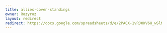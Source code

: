 ```yaml
---
title: allies-coven-standings
owner: Rozyroz
layout: redirect
redirect: https://docs.google.com/spreadsheets/d/e/2PACX-1vRJ0WV6H_wSlMGDLm6UEioMwEyksu18HWsjU-J1Dlqt7LUAmzPo4yBuCc8TQJojcdbWE53pY1BjgGQ2/pubhtml
---
```

